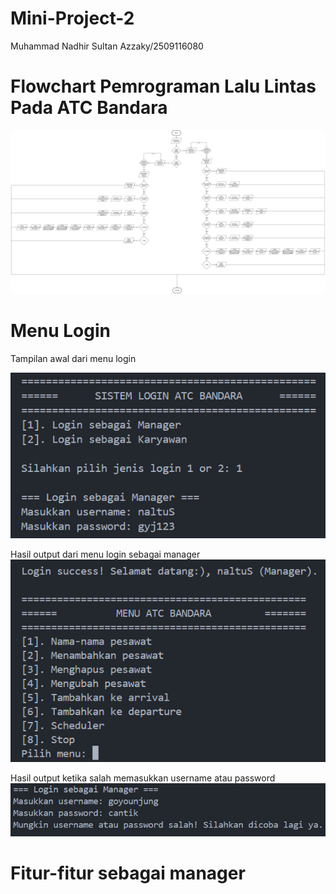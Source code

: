 # Mini-Project-2
Muhammad Nadhir Sultan Azzaky/2509116080

# Flowchart Pemrograman Lalu Lintas Pada ATC Bandara
![img alt](https://github.com/sultanazzakyyy-debug/Mini-Project-2/blob/e11cf7112818ef51615ae845c2206fa637cd9da7/Flowchart%20Minpro%202%20(1).jpg)

# Menu Login

Tampilan awal dari menu login

![img alt](https://github.com/sultanazzakyyy-debug/Mini-Project-2/blob/fac029fe61cc7ac93224f96824d483673df19bbb/FOTO%20OUTPUT%20MINI%20PROJECT%202/1.%20Login%20sebagai%20manager.png)

Hasil output dari menu login sebagai manager
![img alt](https://github.com/sultanazzakyyy-debug/Mini-Project-2/blob/82a446a079016a3acab6f401668c610216ffc6cf/FOTO%20OUTPUT%20MINI%20PROJECT%202/1.1%20Output%20manager.png)

Hasil output ketika salah memasukkan username atau password
![img alt](https://github.com/sultanazzakyyy-debug/Mini-Project-2/blob/d21a8a2aa4c2e105acd7869f615cfcc68feb33fb/FOTO%20OUTPUT%20MINI%20PROJECT%202/1.2%20Login%20manager%20usn%20or%20pw%20salah.png)

# Fitur-fitur sebagai manager
